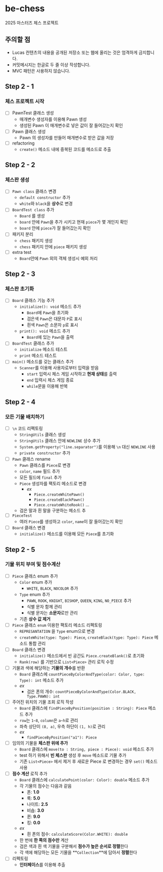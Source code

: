 # be-chess

2025 마스터즈 체스 프로젝트

## 주의할 점

- Lucas 컨텐츠의 내용을 공개된 저장소 또는 웹에 올리는 것은 엄격하게 금지합니다.
- 커밋메시지는 한글로 두 줄 이상 작성합니다.
- MVC 패턴은 사용하지 않습니다.

## Step 2 - 1

### 체스 프로젝트 시작

- [ ] PawnTest 클래스 생성
  - 매개변수 생성자를 이용해 Pawn 생성
  - 생성된 Pawn 이 매개변수로 넣은 값이 잘 들어갔는지 확인
- [ ] Pawn 클래스 생성
  - Pawn 의 생성자를 만들어 매개변수로 받은 값을 저장
- [ ] refactoring
  - `create()` 메소드 내에 중복된 코드를 메소드로 추출

## Step 2 - 2

### 체스판 생성

- [ ] `Pawn class` 클래스 변경
  - `default constructor` 추가
  - `white`와 `black`을 **상수**로 변경
- [ ] `BoardTest class` 추가
  - `Board` 를 생성
  - `board` 안에 `Pawn`을 추가 시키고 현재 `piece`가 몇 개인지 확인
  - `board` 안에 `piece`가 잘 들어갔는지 확인
- [ ] 패키지 분리
  - `chess` 패키지 생성
  - `chess` 패키지 안에 `piece` 패키지 생성
- [ ] extra test
  -  `Board`안에 `Pawn` 외의 객체 생성시 예외 처리

## Step 2 - 3

### 체스판 초기화

- [ ] `Board` 클래스 기능 추가
  - `initialize(): void` 메소드 추가
    - `Board`에 `Pawn`을 초기화
    - 검은색 `Pawn`은 대문자 `P`로 표시
    - 흰색 `Pawn`은 소문자 `p`로 표시
  - `print(): void` 메소드 추가
    - `Board`에 있는 `Pawn`을 출력
- [ ] `BoardTest` 클래스 추가
  - `initialize` 메소드 테스트
  - `print` 메소드 테스트
- [ ] `main()` 메소드를 갖는 클래스 추가
  - `Scanner`를 이용해 사용자로부터 입력을 받음
    - `start` 입력시 체스 게임 시작하고 **현재 상태**를 출력
    - `end` 입력시 체스 게임 종료
    - `while`문을 이용해 반복

## Step 2 - 4

### 모든 기물 배치하기

- [ ] `\n` 코드 리펙토링
  - `StringUtils` 클래스 생성
  - `StringUtils` 클래스 안에 `NEWLINE` 상수 추가
  - `System.getProperty("line.separator")`를 이용해 `\n` 대신 `NEWLINE` 사용
  - `private constructor` 추가
- [ ] `Pawn` 클래스 rename
  - `Pawn` 클래스를 `Piece`로 변경
  - `color`, `name` 필드 추가
  - 모든 필드에 `final` 추가
  - `Piece` 생성자를 팩토리 메소드로 변경
    - _ex_
      - `Piece.createWhitePawn()`
      - `Piece.createBlackPawn()`
      - `Piece.createWhiteRook()` ...
  - 검은 말과 흰 말을 구분하는 메소드 추
- [ ] `PieceTest`
  - 여러 `Piece`를 생성하고 `color`, `name`이 잘 들어갔는지 확인
- [ ] `Board` 클래스 변경
  - `initialize()` 메소드를 이용해 모든 `Piece`를 초기화

## Step 2 - 5

### 기물 위치 부여 및 점수계산

- [ ] `Piece` 클래스 enum 추가
  - `Color` enum 추가
    - `WHITE`, `BLACK`, `NOCOLOR` 추가
  - `Type` enum 추가
    - `PAWN`, `ROOK`, `KNIGHT`, `BISHOP`, `QUEEN`, `KING`, `NO_PIECE` 추가
    - 식별 문자 함께 관리
    - 식별 문자는 **소문자**로만 관리
  - 기존 **상수 값 제거**
- [ ] `Piece` 클래스 `enum` 이용한 팩토리 메소드 리펙토링
  - `REPRESANTATION` 을 `Type` enum으로 변경
  - `createWhite(type: Type): Piece`, `createBlack(type: Type): Piece` 메소드 통합 관리
- [ ] `Board` 클래스 변경
  - `initialize()` 메소드에서 빈 공간도 `Piece.createBlank()`로 초기화
  - `Rank(row)` 를 기반으로 `List<Piece>` 관리 로직 수정
- [ ] 기물과 색에 해당하는 **기물의 개수**를 반환
  - `Board` 클래스에 `countPieceByColorAndType(color: Color, type: Type): int` 메소드 추가
  - _ex_
    - 검은 폰의 개수: `countPieceByColorAndType(Color.BLACK, Type.PAWN): int`
- [ ] 주어진 위치의 기물 조회 로직 작성
  - `Board` 클래스에 `findPieceByPosition(position : String): Piece` 메소드 추가
  - `row`는 `1~8`, `column`은 `a~h`로 관리
  - 좌측 상단이 `(8, a)`, 우측 하단이 `(1, h)`로 관리
  - _ex_
    - `findPieceByPosition("a1"): Piece`
- [ ] 임의의 기물을 **체스판 위에 추가**
  - `Board` 클래스에 `move(to : String, piece : Piece): void` 메소드 추가
  - test 하기 위해서 **빈 체스판** 생성 후 `move` 메소드로 기물 추가
  - 기존 `List<Piece>` 에서 제거 후 새로운 Piece 로 변경하는 경우 `set()` 메소드 사용
- [ ] **점수 계산** 로직 추가
  - `Board` 클래스에 `calculatePoint(color: Color): double` 메소드 추가
  - 각 기물의 점수는 다음과 같음
    - 폰: **1.0**
    - 룩: **5.0**
    - 나이트: **2.5**
    - 비숍: **3.0**
    - 퀸: **9.0**
    - 킹: **0.0**
  - _ex_
    - 흰 폰의 점수: `calculateScore(Color.WHITE): double`
  - 한 번에 **한 쪽의 점수만** 계산
  - 검은 색과 흰 색 기물을 구분해서 **점수가 높은 순서로 정렬**한다
  - 각 색에 해당하는 모든 기물을 **`Collection`**에 담아서 **정렬**한다
- [ ] 리펙토링
  - **인터페이스**를 이용해 추출